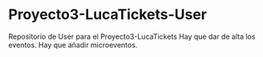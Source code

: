 # Proyecto3-LucaTickets-User
Repositorio de User para el Proyecto3-LucaTickets
Hay que dar de alta los eventos.
Hay que añadir microeventos.